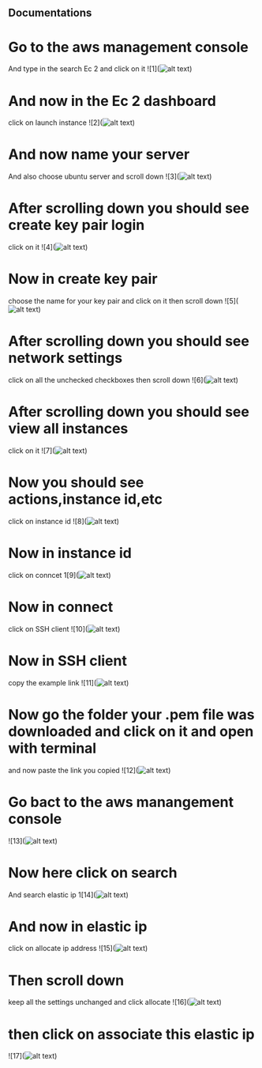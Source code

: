 ## Documentations

# Go to the aws management console
And type in the search Ec 2 and click on it
![1](![alt text](<../img folder/pic-1.png>))

# And now in the Ec 2 dashboard 
click on launch instance 
![2](![alt text](<../img folder/img 2.png>))

# And now name your server
And also choose ubuntu server and scroll down
![3](![alt text](<../img folder/img 3.png>))

# After scrolling down you should see create key pair login
click on it 
![4](![alt text](<../img folder/img 3.png>))

# Now in create key pair 
choose the name for your key pair and click on it then scroll down
![5](![alt text](<../img folder/img5.png>))

# After scrolling down you should see network settings 
click on all the unchecked checkboxes then scroll down
![6](![alt text](<../img folder/img 6.png>))

# After scrolling down you should see view all instances
click on it 
![7](![alt text](<../img folder/img 7.png>))

# Now you should see actions,instance id,etc
click on instance id
![8](![alt text](<../img folder/img 8.png>))

# Now in instance id 
click on conncet
1[9](![alt text](<../img folder/img 9.png>))

# Now in connect
click on SSH client
![10](![alt text](<../img folder/img 10.png>))

# Now in SSH client
copy the example link
![11](![alt text](<../img folder/img 11.png>))

# Now go the folder your .pem file was downloaded and click on it and open with terminal
and now paste the link you copied
![12](![alt text](<../img folder/Screen Shot 2024-08-19 at 20.30.58.png>))

# Go bact to the aws manangement console
![13](![alt text](<../img folder/Img 14.png>))

# Now here click on search
And search elastic ip 
1[14](![alt text](<../img folder/Screen Shot 2024-08-21 at 14.25.27.png>))

# And now in elastic ip 
click on allocate ip address
![15](![alt text](<../img folder/img 16.png>))

# Then scroll down
keep all the settings unchanged and click allocate
![16](![alt text](<../img folder/Screen Shot 2024-08-19 at 20.39.55.png>))

# then click on associate this elastic ip
![17](![alt text](<../img folder/img18.png>))

